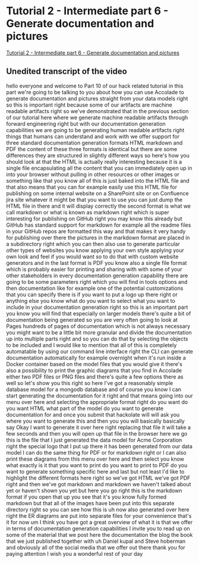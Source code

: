 
# Tutorial 2 - Intermediate part 6 - Generate documentation and pictures

[Tutorial 2 - Intermediate part 6 - Generate documentation and pictures
](https://community.hackolade.com/slides/slide/part-10-generate-documentation-and-pictures-17?fullscreen=1)

## Unedited transcript of the video

hello everyone and welcome to Part 10 of our hack related tutorial in this part we're going to be talking to you about how you can use Accolade to generate documentation and pictures straight from your data models right so this is important right because some of our artifacts are machine readable artifacts right so we've demonstrated that in the previous section of our tutorial here where we generate machine readable artifacts through forward engineering right but with our documentation generation capabilities we are going to be generating human readable artifacts right things that humans can understand and work with we offer support for three standard documentation generation formats HTML markdown and PDF the content of these three formats is identical but there are some differences they are structured in slightly different ways so here's how you should look at that the HTML is actually really interesting because it is a single file encapsulating all the content that you can immediately open up in into your browser without pulling in other resources or other images or something like that you know all of this is just baked into the HTML file and that also means that you can for example easily use this HTML file for publishing on some internal website on a SharePoint site or on Confluence jira site whatever it might be that you want to use you can just dump the HTML file in there and it will display correctly the second format is what we call markdown or what is known as markdown right which is super interesting for publishing on GitHub right you may know this already but GitHub has standard support for markdown for example all the readme files in your GitHub repos are formatted this way and that makes it very handy for publishing over there the pictures in the markdown format are placed in a subdirectory right which you can then also use to generate particular other types of websites you know applying your own style applying your own look and feel if you would want so to do that with custom website generators and in the last format is PDF you know also a single file format which is probably easier for printing and sharing with with some of your other stakeholders in every documentation generation capability there are going to be some parameters right which you will find in tools options and then documentation like for example one of the potential customizations that you can specify there is if you want to put a logo up there right or anything else you know what do you want to select what you want to include in your documentation generation right so this is an important part you know you will find that especially on larger models there's quite a bit of documentation being generated so you are very often going to look at Pages hundreds of pages of documentation which is not always necessary you might want to be a little bit more granular and divide the documentation up into multiple parts right and so you can do that by selecting the objects to be included and I would like to mention that all of this is completely automatable by using our command line interface right the CLI can generate documentation automatically for example overnight when it's run inside a Docker container based on the model files that you would give it there's also a possibility to print the graphic diagrams that you find in Accolade either two PDF files or PNG files and there's quite a few options there as well so let's show you this right so here I've got a reasonably simple database model for a mongodb database and of course you know I can start generating the documentation for it right and that means going into our menu over here and selecting the appropriate format right do you want do you want HTML what part of the model do you want to generate documentation for and once you submit that hackolate will will ask you where you want to generate this and then you you will basically basically say Okay I want to generate it over here right replacing that file it will take a few seconds and then you will open up that file in the browser here we go this is the file that I just generated the data model for Acme Corporation right the special logo that I put up there it has been generated from our data model I can do the same thing for PDF or for markdown right or I can also print these diagrams from this menu over here and then select you know what exactly is it that you want to print do you want to print to PDF do you want to generate something specific here and last but not least I'd like to highlight the different formats here right so we've got HTML we've got PDF right and then we've got markdown and markdown we haven't talked about yet or haven't shown you yet but here you go right this is the markdown format if you open that up you see that it's you know fully formed markdown but that all of the images have been put into this separate directory right so you can see how this is uh now also generated over here right the ER diagrams are put into separate files for your convenience that's it for now um I think you have got a great overview of what it is that we offer in terms of documentation generation capabilities I invite you to read up on some of the material that we post here the documentation the blog the book that we just published together with uh Daniel kupal and Steve hoberman and obviously all of the social media that we offer out there thank you for paying attention I wish you a wonderful rest of your day
